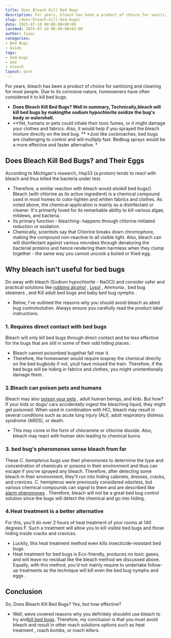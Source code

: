```yaml
---
title: Does Bleach Kill Bed Bugs
description: For years, bleach has been a product of choice for sanitizing and cleaning for most people. Due to its corrosive nature, homeowners have often considered it...
slug: /does-bleach-kill-bed-bugs/
date: 2025-07-10 00:00:00+00:00
lastmod: 2025-07-10 00:00:00+03:00
author: Isaac
categories:
- Bed Bugs
- Guide
tags:
- bed-bugs
- doe
- bleach
layout: post
---
```

For years, bleach has been a product of choice for sanitizing and cleaning for most people. Due to its corrosive nature, homeowners have often considered it to kill bed bugs.
- **Does Bleach Kill Bed Bugs? Well in summary, Technically,bleach will kill bed bugs by makingthe sodium hypochlorite oxidize the bug's body or outershell.**
- **Yet, humans or pets could inhale their toxic fumes, or it might damage your clothes and fabrics. Also, it would help if you sprayed the bleach mixture directly on the bed bug. **
*Just like cockroaches, bed bugs are challenging to control and will multiply fast. Bedbug sprays would be a more effective and faster alternative. *

## Does Bleach Kill Bed Bugs? and Their Eggs
According to Michigan's research, Hsp33 (a protein) tends to react with bleach and thus killed the bacteria under test.
- Therefore, a similar reaction with bleach would alsokill bed bugs/).
Bleach (with chlorine as its active ingredient) is a chemical compound used in most homes to color-lighten and whiten fabrics and clothes.
As noted above, the chemical application is mainly as a disinfectant or cleaner. It's primarily loved for its remarkable ability to kill various algae, mildews, and bacteria.
- Its primary function - bleaching- happens through chlorine-initiated reduction or oxidation.
- Chemically, scientists say that Chlorine breaks down chromophore, making the compound non-reactive to all visible light.
Also, bleach can will disinfectant against various microbes through denaturing the bacterial proteins and hence rendering them harmless when they clump together - the same way you cannot uncook a boiled or fried egg.
## Why bleach isn't useful for bed bugs
Do away with bleach (Sodium hypochlorite - NaOCl) and consider safer and practical solutions like
[rubbing alcohol](https://pestpolicy.com/does-rubbing-alcohol-kill-bed-bugs/)
,
[Lysol](https://pestpolicy.com/does-lysol-kill-bed-bugs/)
,
Ammonia
,
bed bug steamers
, and
Kill adult bed bugs
and
baby bed bug nymphs
.
- Below, I've outlined the reasons why you should avoid bleach as abed bug controlsolution.
Always ensure you carefully read the product label instructions.
### 1. Requires direct contact with bed bugs
Bleach will only kill bed bugs through direct contact and be less effective for the bugs that are still in some of their odd
hiding places
.
- Bleach cannot poisonbed bugsthat fall near it.
- Therefore, the homeowner would require tospray the chemical directly on the bed bugbody  if not, youll have missed the train.
Therefore, if the bed bugs will be hiding in fabrics and clothes, you might unintentionally damage them.
### 2.Bleach can poison pets and humans
Bleach may also
[poison your pets](https://www.petmd.com/dog/emergency/poisoning-toxicity/bleach-poisoning-pets-what-you-should-know)
, adult human beings, and kids. But how? If your kids or dogs/ cars accidentally ingest the bleaching liquid, they might get poisoned.
When used in combination with HCl, bleach may result in several conditions such as acute lung injury (ALI), adult respiratory distress syndrome (ARDS), or death.
- This may come in the form of chloramine or chlorine dioxide.
Also, bleach may react with human skin leading to chemical burns.
### 3. bed bug's pheromones sense bleach from far
These
*C. hemipterus*
bugs use their pheromones to determine the type and concentration of chemicals or poisons in their environment and thus can escape if you've sprayed any bleach.
Therefore, after detecting some bleach in their environment, they'll run into hiding cabinets, dresses, cracks, and crevices.
C. hemipterus were previously considered odorless, but various chemical compounds can signal to them and are described like
[alarm pheromones](https://www.ncbi.nlm.nih.gov/pmc/articles/PMC3068171/)
.
Therefore, bleach will not be a great
bed bug
control solution since the bugs will detect the chemical and go into hiding.
### 4.Heat treatment is a better alternative
For this, you'll do over 2 hours of heat treatment of your rooms at 140 degrees F. Such a treatment will allow you to
kill visible bed bugs
and those hiding inside cracks and crevices.
- Luckily, this heat treatment method even kills insecticide-resistant bed bugs.
- Heat treatment for bed bugs is Eco-friendly, produces no toxic gases, and will leave no residual like the bleach method we discussed above.
Equally, with this method, you'd not mainly require to undertake follow-up treatments as the technique will
kill even the bed bug nymphs and eggs
.
## **Conclusion**
So, Does Bleach Kill Bed Bugs? Yes, but how effective?
- Well, weve covered reasons why you definitely shouldnt use bleach to try and[kill bed bugs](https://pestpolicy.com/does-dryer-kill-bed-bugs/).
Therefore, my conclusion is that you must avoid bleach and result in other
roach solutions options such as heat treatment
, roach bombs, or roach killers.
